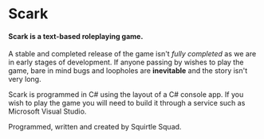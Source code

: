 # Scark
#### Scark is a text-based roleplaying game.

A stable and completed release of the game isn't _fully completed_ as we are in early stages of development. If anyone passing by wishes to play the game, bare in mind bugs and loopholes are **inevitable** and the story isn't very long.

Scark is programmed in C# using the layout of a C# console app. If you wish to play the game you will need to build it through a service such as Microsoft Visual Studio.

Programmed, written and created by Squirtle Squad.
